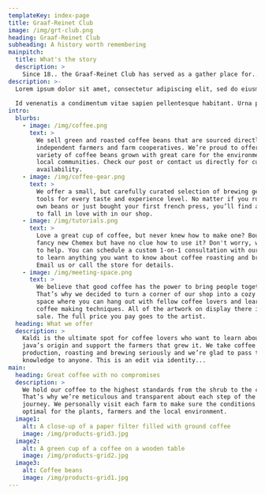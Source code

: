 ```yaml
---
templateKey: index-page
title: Graaf-Reinet Club
image: /img/grt-club.png
heading: Graaf-Reinet Club
subheading: A history worth remembering
mainpitch:
  title: What's the story
  description: >
    Since 18.. the Graaf-Reinet Club has served as a gather place for...
description: >-
  Lorem ipsum dolor sit amet, consectetur adipiscing elit, sed do eiusmod tempor incididunt ut labore et dolore magna aliqua. Lorem ipsum dolor sit amet consectetur adipiscing elit. Donec adipiscing tristique risus nec feugiat. Aliquam vestibulum morbi blandit cursus risus. Cras ornare arcu dui vivamus arcu felis bibendum ut. Viverra adipiscing at in tellus integer feugiat.
  
  Id venenatis a condimentum vitae sapien pellentesque habitant. Urna porttitor rhoncus dolor purus non enim. Ac felis donec et odio pellentesque diam volutpat commodo sed. Quis auctor elit sed vulputate mi sit. Eget dolor morbi non arcu risus quis varius quam. Pulvinar sapien et ligula ullamcorper malesuada proin. Id eu nisl nunc mi ipsum faucibus. Velit aliquet sagittis id consectetur purus ut faucibus pulvinar elementum. Ut diam quam nulla porttitor massa id neque aliquam vestibulum.
intro:
  blurbs:
    - image: /img/coffee.png
      text: >
        We sell green and roasted coffee beans that are sourced directly from
        independent farmers and farm cooperatives. We’re proud to offer a
        variety of coffee beans grown with great care for the environment and
        local communities. Check our post or contact us directly for current
        availability.
    - image: /img/coffee-gear.png
      text: >
        We offer a small, but carefully curated selection of brewing gear and
        tools for every taste and experience level. No matter if you roast your
        own beans or just bought your first french press, you’ll find a gadget
        to fall in love with in our shop.
    - image: /img/tutorials.png
      text: >
        Love a great cup of coffee, but never knew how to make one? Bought a
        fancy new Chemex but have no clue how to use it? Don't worry, we’re here
        to help. You can schedule a custom 1-on-1 consultation with our baristas
        to learn anything you want to know about coffee roasting and brewing.
        Email us or call the store for details.
    - image: /img/meeting-space.png
      text: >
        We believe that good coffee has the power to bring people together.
        That’s why we decided to turn a corner of our shop into a cozy meeting
        space where you can hang out with fellow coffee lovers and learn about
        coffee making techniques. All of the artwork on display there is for
        sale. The full price you pay goes to the artist.
  heading: What we offer
  description: >
    Kaldi is the ultimate spot for coffee lovers who want to learn about their
    java’s origin and support the farmers that grew it. We take coffee
    production, roasting and brewing seriously and we’re glad to pass that
    knowledge to anyone. This is an edit via identity...
main:
  heading: Great coffee with no compromises
  description: >
    We hold our coffee to the highest standards from the shrub to the cup.
    That’s why we’re meticulous and transparent about each step of the coffee’s
    journey. We personally visit each farm to make sure the conditions are
    optimal for the plants, farmers and the local environment.
  image1:
    alt: A close-up of a paper filter filled with ground coffee
    image: /img/products-grid3.jpg
  image2:
    alt: A green cup of a coffee on a wooden table
    image: /img/products-grid2.jpg
  image3:
    alt: Coffee beans
    image: /img/products-grid1.jpg
---
```

